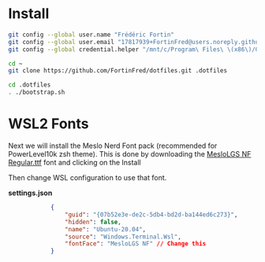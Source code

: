 # Install
```sh
git config --global user.name "Frédéric Fortin"
git config --global user.email "17817939+FortinFred@users.noreply.github.com"
git config --global credential.helper "/mnt/c/Program\ Files\ \(x86\)/Git\ Credential\ Manager/git-credential-manager.exe"

cd ~
git clone https://github.com/FortinFred/dotfiles.git .dotfiles

cd .dotfiles
. ./bootstrap.sh
```
# WSL2 Fonts

Next we will install the Meslo Nerd Font pack (recommended for PowerLevel10k zsh theme). This is done by downloading the [MesloLGS NF Regular.ttf](https://github.com/romkatv/dotfiles-public/raw/master/.local/share/fonts/NerdFonts/MesloLGS%20NF%20Regular.ttf) font and clicking on the Install


Then change WSL configuration to use that font.

**settings.json**
```json
            {
                "guid": "{07b52e3e-de2c-5db4-bd2d-ba144ed6c273}",
                "hidden": false,
                "name": "Ubuntu-20.04",
                "source": "Windows.Terminal.Wsl",
                "fontFace": "MesloLGS NF" // Change this
            }
```
